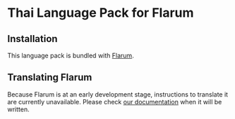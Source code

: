 # Thai Language Pack for Flarum

## Installation

This language pack is bundled with [Flarum](http://flarum.org/).

## Translating Flarum

Because Flarum is at an early development stage, instructions to translate it are currently unavailable. Please check [our documentation](http://flarum.org/docs/translate/) when it will be written.
